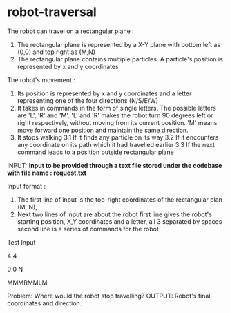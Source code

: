 # robot-traversal
The robot can travel on a rectangular plane :
1. The rectangular plane is represented by a X-Y plane with bottom left as (0,0) and top right as
(M,N)
2. The rectangular plane contains multiple particles. A particle's position is represented by x and
y coordinates

The robot's movement :
1. Its position is represented by x and y coordinates and a letter representing one of the four
directions (N/S/E/W)
2. It takes in commands in the form of single letters. The possible letters are 'L', 'R' and 'M'.
'L' and 'R' makes the robot turn 90 degrees left or right respectively, without moving from
its current position.
'M' means move forward one position and maintain the same direction.
3. It stops walking
3.1 If it finds any particle on its way
3.2 If it encounters any coordinate on its path which it had travelled earlier
3.3 If the next command leads to a position outside rectangular plane

INPUT:
**Input to be provided through a text file stored under the codebase with file name : request.txt**

Input format : 
1. The first line of input is the top-right coordinates of the rectangular plan (M, N),
2. Next two lines of input are about the robot
first line gives the robot's starting position, X,Y coordinates and a letter, all 3 separated by
spaces
second line is a series of commands for the robot

Test Input

4 4

0 0 N

MMMRMMLM

Problem:
Where would the robot stop travelling?
OUTPUT:
Robot's final coordinates and direction.
